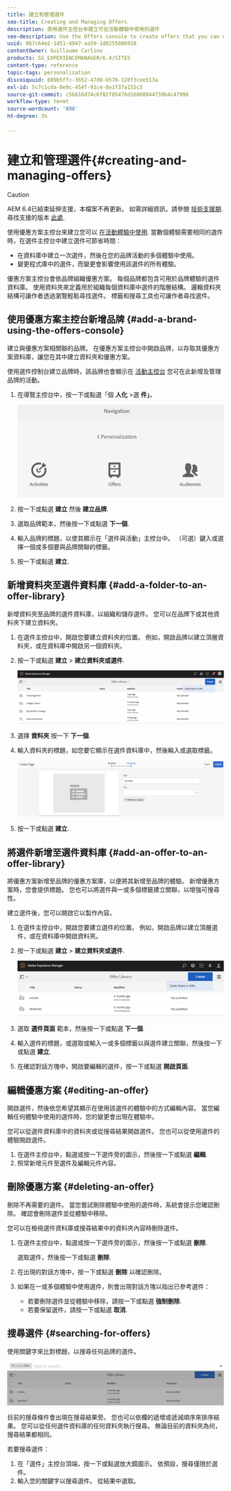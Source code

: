 ```yaml
---
title: 建立和管理選件
seo-title: Creating and Managing Offers
description: 使用選件主控台來建立可在活動體驗中使用的選件
seo-description: Use the Offers console to create offers that you can use in activity experiences
uuid: 0b7c64e2-1451-4947-aa59-1d8255806910
contentOwner: Guillaume Carlino
products: SG_EXPERIENCEMANAGER/6.4/SITES
content-type: reference
topic-tags: personalization
discoiquuid: 889b5ffc-3652-47d8-b576-128f3cee513a
exl-id: 5c7c1cda-0e9c-454f-91c4-8e1f37a155c3
source-git-commit: c5b816d74c6f02f85476d16868844f39b4c47996
workflow-type: tm+mt
source-wordcount: '898'
ht-degree: 3%

---
```


# 建立和管理選件{#creating-and-managing-offers}

>[!CAUTION]
>
>AEM 6.4已結束延伸支援，本檔案不再更新。 如需詳細資訊，請參閱 [技術支援期](https://helpx.adobe.com//tw/support/programs/eol-matrix.html). 尋找支援的版本 [此處](https://experienceleague.adobe.com/docs/).

使用優惠方案主控台來建立您可以 [在活動體驗中使用](/help/sites-authoring/content-targeting-touch.md). 當數個體驗需要相同的選件時，在選件主控台中建立選件可節省時間：

* 在資料庫中建立一次選件，然後在您的品牌活動的多個體驗中使用。
* 變更程式庫中的選件，而變更會影響使用該選件的所有體驗。

優惠方案主控台會依品牌組織優惠方案。 每個品牌都包含可用於品牌體驗的選件資料庫。 使用資料夾來定義用於組織每個資料庫中選件的階層結構。 邏輯資料夾結構可讓作者透過瀏覽輕鬆尋找選件。 標籤和搜尋工具也可讓作者尋找選件。

## 使用優惠方案主控台新增品牌 {#add-a-brand-using-the-offers-console}

建立與優惠方案相關聯的品牌。 在優惠方案主控台中開啟品牌，以存取其優惠方案資料庫，讓您在其中建立資料夾和優惠方案。

使用選件控制台建立品牌時，該品牌也會顯示在 [活動主控台](/help/sites-authoring/activitylib.md) 您可在此新增及管理品牌的活動。

1. 在導覽主控台中，按一下或點選「個 **人化** >選 **件」**。

   ![chlimage_1-306](assets/chlimage_1-306.png)

1. 按一下或點選 **建立** 然後 **建立品牌**.
1. 選取品牌範本，然後按一下或點選 **下一個**.
1. 輸入品牌的標題，以使其顯示在「選件與活動」主控台中。 （可選）鍵入或選擇一個或多個要與品牌關聯的標籤。
1. 按一下或點選 **建立**.

## 新增資料夾至選件資料庫 {#add-a-folder-to-an-offer-library}

新增資料夾至品牌的選件資料庫，以組織和儲存選件。 您可以在品牌下或其他資料夾下建立資料夾。

1. 在選件主控台中，開啟您要建立資料夾的位置。 例如，開啟品牌以建立頂層資料夾，或在資料庫中開啟另一個資料夾。
1. 按一下或點選 **建立** > **建立資料夾或選件**.

   ![chlimage_1-307](assets/chlimage_1-307.png)

1. 選擇 **資料夾** 按一下 **下一個**.
1. 輸入資料夾的標題，如您要它顯示在選件資料庫中，然後輸入或選取標籤。

   ![chlimage_1-308](assets/chlimage_1-308.png)

1. 按一下或點選 **建立**.

## 將選件新增至選件資料庫 {#add-an-offer-to-an-offer-library}

將優惠方案新增至品牌的優惠方案庫，以便將其新增至品牌的體驗。 新增優惠方案時，您會提供標題。 您也可以將選件與一或多個標籤建立關聯，以增強可搜尋性。

建立選件後，您可以開啟它以製作內容。

1. 在選件主控台中，開啟您要建立選件的位置。 例如，開啟品牌以建立頂層選件，或在資料庫中開啟資料夾。
1. 按一下或點選 **建立** > **建立資料夾或選件**.

   ![chlimage_1-309](assets/chlimage_1-309.png)

1. 選取 **選件頁面** 範本，然後按一下或點選 **下一個**.
1. 輸入選件的標題，或選取或輸入一或多個標籤以與選件建立關聯，然後按一下或點選 **建立**.
1. 在確認對話方塊中，開啟要編輯的選件，按一下或點選 **開啟頁面**.

## 編輯優惠方案 {#editing-an-offer}

開啟選件，然後依您希望其顯示在使用該選件的體驗中的方式編輯內容。 當您編輯任何體驗中使用的選件時，您的變更會出現在體驗中。

您可以從選件資料庫中的資料夾或從搜尋結果開啟選件。 您也可以從使用選件的體驗開啟選件。

1. 在選件主控台中，點選或按一下選件旁的圖示，然後按一下或點選 **編輯**.
1. 照常新增元件至選件及編輯元件內容。

## 刪除優惠方案 {#deleting-an-offer}

刪除不再需要的選件。 當您嘗試刪除體驗中使用的選件時，系統會提示您確認刪除。 確認會刪除選件並從體驗中移除。

您可以在檢視選件資料庫或搜尋結果中的資料夾內容時刪除選件。

1. 在選件主控台中，點選或按一下選件旁的圖示，然後按一下或點選 **刪除**.

   選取選件，然後按一下或點選 **刪除**.

1. 在出現的對話方塊中，按一下或點選 **刪除** 以確認刪除。
1. 如果在一或多個體驗中使用選件，則會出現對話方塊以指出已參考選件：

   * 若要刪除選件並從體驗中移除，請按一下或點選 **強制刪除**.
   * 若要保留選件，請按一下或點選 **取消**.

## 搜尋選件 {#searching-for-offers}

使用關鍵字來比對標題，以搜尋任何品牌的選件。

![chlimage_1-310](assets/chlimage_1-310.png)

目前的搜尋條件會出現在搜尋結果旁。 您也可以依欄的遞增或遞減順序來排序結果。 您可以從任何選件資料庫的任何資料夾執行搜尋。 無論目前的資料夾為何，搜尋結果都相同。

若要搜尋選件：

1. 在「選件」主控台頂端，按一下或點選放大鏡圖示。 依預設，搜尋僅限於選件。
1. 輸入您的關鍵字以搜尋選件。 從結果中選取。
